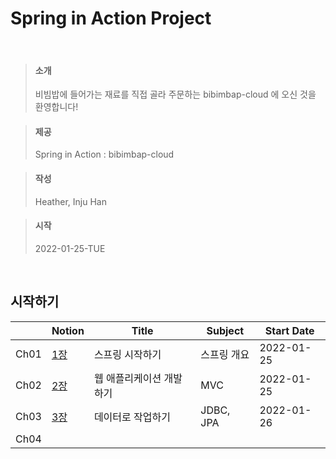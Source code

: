 # Spring in Action Project

<br/>

> #### 소개
> 비빔밥에 들어가는 재료를 직접 골라 주문하는 bibimbap-cloud 에 오신 것을 환영합니다!

> #### 제공
> Spring in Action : bibimbap-cloud

> #### 작성
> Heather, Inju Han

> #### 시작
> 2022-01-25-TUE

<br>

## 시작하기


|  |Notion|Title|Subject|Start Date|
|--|------|-----|-------|----------|
|Ch01|[1장] |스프링 시작하기 |스프링 개요 |2022-01-25 |
|Ch02|[2장] |웹 애플리케이션 개발하기 |MVC |2022-01-25 |
|Ch03|[3장] |데이터로 작업하기 |JDBC, JPA |2022-01-26 |
|Ch04|     |  |  |  |

[1장]: https://heather-dev.notion.site/Ch01-d5e71db9e9b64b1e9f056f1efac0c0dc
[2장]: https://heather-dev.notion.site/Ch02-a148ea4fda6848d7a4bd421230a6596c
[3장]: https://heather-dev.notion.site/Ch03-d20f8a0f6d144dfa9c6c431d12dbc904


